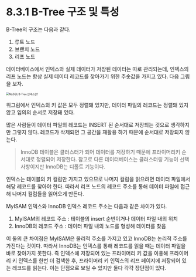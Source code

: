 # 8.3.1 B-Tree 구조 및 특성

B-Tree의 구조는 다음과 같다. 

1. 루트 노드
2. 브랜치 노드
3. 리프 노드

데이터베이스에서 인덱스와 실제 데이터가 저장된 데이터는 따로 관리되는데, 인덱스의 리프 노드는 항상 실제 데이터 레코드를 찾아가기 위한 주솟값을 가지고 있다. 다음 그림을 보자.

<img src="https://user-images.githubusercontent.com/45676906/121980925-c60f2780-cdc7-11eb-8bff-9a17dadb2886.png" alt="MySQL B-Tree 인덱스란?" style="zoom:50%;" />

위그림에서 인덱스의 키 값은 모두 정렬돼 있지만, 데이터 파일의 레코드는 정렬돼 있지 않고 임의의 순서로 저장돼 있다.

 많은 사람들이 데이터 파일의 레코드는 INSERT 된 순서대로 저장되는 것으로 생각하지만 그렇지 않다. 레코드가 삭제되면 그 공간을 재활용 하기 때문에 순서대로 저장되지 않는다.

> InnoDB 테이블은 클러스터가 되어 데이터를 저장하기 때문에 프라이머리키 순서대로 정렬되어 저장한다. 참고로 다른 데이터베이스는 클러스터링 기능이 선택사항이지만 InnoDB는 디폴트 기능이다.

인덱스는 테이블의 키 컬럼만 가지고 있으므로 나머지 컬럼을 읽으려면 데이터 파일에서 해당 레코드를 찾아야 한다. 따라서 리프 노드의 레코드 주소를 통해 데이터 파일에 접근해 나머지 컬럼들을 읽어오게 만든다.

MyISAM 인덱스와 InnoDB 인덱스 레코드 주소는 다음과 같은 차이가 있다.

1. MyISAM의 레코드 주소 : 테이블의 insert 순번이거나 데이터 파일 내의 위치
2. InnoDB의 레코드 주소 : 데이터 파일 내의 노드를 형성해 데이터를 찾음

이 둘의 큰 차이점은 MyISAM은 물리적 주소를 가지고 있고 InnoDB는 논리적 주소를 가진다는 것이다. 따라서 InnoDB는 인덱스를 통해 레코드를 읽을 때는 데이터 파일을 바로 찾아가지 못한다. 즉 인덱스에 저장되어 있는 프라이머리 키 값을 이용해 프라이머리 키 인덱스를 한번 더 검색한 후, 프라이머리 키 인덱스의 리프 페이지에 저장되어 있는 레코드를 읽는다. 이는 단점으로 보일 수 있지만 둘다 각각 장단점이 있다.